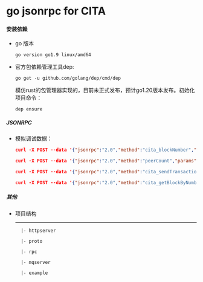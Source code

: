# go jsonrpc for CITA


#### 安装依赖

* go 版本
    ```
    go version go1.9 linux/amd64
    ```

* 官方包依赖管理工具dep:
    ```
    go get -u github.com/golang/dep/cmd/dep
    ```

   模仿rust的包管理器实现的，目前未正式发布，预计go1.20版本发布。初始化项目命令：

    ```
    dep ensure
    ```

##### JSONRPC

* 模拟调试数据：

    ``` json
    curl -X POST --data '{"jsonrpc":"2.0","method":"cita_blockNumber","params":[],"id":74}' 127.0.0.1:1337 | jq

    curl -X POST --data '{"jsonrpc":"2.0","method":"peerCount","params":[],"id":74}' 127.0.0.1:1337 | jq

    curl -X POST --data '{"jsonrpc":"2.0","method":"cita_sendTransaction","params":["..."],"id":1}' 127.0.0.1:1337 | jq

    curl -X POST --data '{"jsonrpc":"2.0","method":"cita_getBlockByNumber","params":["0xF9", true],"id":1}' 127.0.0.1:1337 | jq

    ```

##### 其他

* 项目结构
    
    ----
        |- httpserver

        |- proto

        |- rpc

        |- mqserver

        |- example



